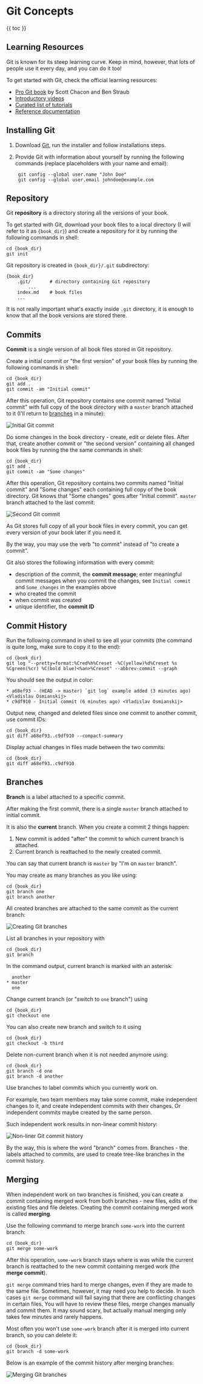 # Git Concepts

{{ toc }}

## Learning Resources

Git is known for its steep learning curve. Keep in mind, however, that lots of people use it every day, and you can do it too!

To get started with Git, check the official learning resources:

* [Pro Git book](https://git-scm.com/book/en/v2) by Scott Chacon and Ben Straub
* [Introductory videos](https://git-scm.com/videos)
* [Curated list of tutorials](https://git-scm.com/doc/ext)
* [Reference documentation](https://git-scm.com/docs)

## Installing Git

1. Download [Git](https://git-scm.com/downloads), run the installer and follow installations steps.
2. Provide Git with information about yourself by running the following commands (replace placeholders with your name and email):

        git config --global user.name "John Doe"
        git config --global user.email johndoe@example.com

## Repository

Git **repository** is a directory storing all the versions of your book.

To get started with Git, download your book files to a local directory (I will refer to it as `{book_dir}`) and create a repository for it by running the following commands in shell:

    cd {book_dir}
    git init

Git repository is created in `{book_dir}/.git` subdirectory:

    {book_dir}
        .git/       # directory containing Git repository 
            ...
        index.md    # book files    
        ...

It is not really important what's exactly inside `.git` directory, it is enough to know that all the book versions are stored there.   

## Commits

**Commit** is a single version of all book files stored in Git repository.

Create a initial commit or "the first version" of your book files by running the following commands in shell:

    cd {book_dir}
    git add .
    git commit -am "Initial commit"

After this operation, Git repository contains one commit named "Initial commit" with full copy of the book directory with a `master` branch attached to it (I'll return to [branches](#branches) in a minute):

![Initial Git commit](initial-git-commit.png)

Do some changes in the book directory - create, edit or delete files. After that, create another commit or "the second version" containing all changed book files  by running the the same commands in shell:

    cd {book_dir}
    git add .
    git commit -am "Some changes"

After this operation, Git repository contains two commits named "Initial commit" and "Some changes" each containing full copy of the book directory. Git knows that "Some changes" goes after "Initial commit". `master` branch attached to the last commit:

![Second Git commit](second-git-commit.png)

As Git stores full copy of all your book files in every commit, you can get every version of your book later if you need it.

By the way, you may use the verb "to commit" instead of "to create a commit".

Git also stores the following information with every commit:

* description of the commit, the **commit message**; enter meaningful commit messages when you commit the changes, see `Initial commit` and `Some changes` in the examples above
* who created the commit
* when commit was created
* unique identifier, the **commit ID**

## Commit History

Run the following command in shell to see all your commits (the command is quite long, make sure to copy it to the end):

    cd {book_dir}
    git log "--pretty=format:%Cred%h%Creset -%C(yellow)%d%Creset %s %Cgreen(%cr) %C(bold blue)<%an>%Creset" --abbrev-commit --graph

You should see the output in color:

    * a68ef93 - (HEAD -> master) `git log` example added (3 minutes ago) <Vladislav Osmianskij>
    * c9df910 - Initial commit (6 minutes ago) <Vladislav Osmianskij>

Output new, changed and deleted files since one commit to another commit, use commit IDs:

    cd {book_dir}
    git diff a68ef93..c9df910 --compact-summary

Display actual changes in files made between the two commits:

    cd {book_dir}
    git diff a68ef93..c9df910

## Branches

**Branch** is a label attached to a specific commit.

After making the first commit, there is a single `master` branch attached to initial commit.

It is also the **current** branch. When you create a commit 2 things happen:

1. New commit is added "after" the commit to which current branch is attached.
2. Current branch is reattached to the newly created commit.

You can say that current branch is `master` by "I'm on `master` branch".

You may create as many branches as you like using:

    cd {book_dir}
    git branch one
    git branch another

All created branches are attached to the same commit as the current branch:

![Creating Git branches](creating-git-branches.png)

List all branches in your repository with

    cd {book_dir}
    git branch

In the command output, current branch is marked with an asterisk:

      another
    * master
      one

Change current branch (or "switch to `one` branch") using

    cd {book_dir}
    git checkout one

You can also create new branch and switch to it using

    cd {book_dir}
    git checkout -b third

Delete non-current branch when it is not needed anymore using:

    cd {book_dir}
    git branch -d one
    git branch -d another

Use branches to label commits which you currently work on.

For example, two team members may take some commit, make independent changes to it, and create independent commits with their changes. Or independent commits maybe created by the same person.

Such independent work results in non-linear commit history:

![Non-liner Git commit history](non-linear-git-commit-history.png)

By the way, this is where the word "branch" comes from. Branches - the labels attached to commits, are used to create tree-like branches in the commit history.

## Merging

When independent work on two branches is finished, you can create a commit containing merged work from both branches - new files, edits of the existing files and file deletes. Creating the commit containing merged work is called **merging**.

Use the following command to merge branch `some-work` into the current branch:

    cd {book_dir}
    git merge some-work

After this operation, `some-work` branch stays where is was while the current branch is reattached to the new commit containing merged work (the **merge commit**).

`git merge` command tries hard to merge changes, even if they are made to the same file. Sometimes, however, it may need you help to decide. In such cases `git merge` command will fail saying that there are conflicting changes in certain files. You will have to review these files, merge changes manually and commit them. It may sound scary, but actually manual merging only takes few minutes and rarely happens.

Most often you won't use `some-work`  branch after it is merged into current branch, so you can delete it:

    cd {book_dir}
    git branch -d some-work

Below is an example of the commit history after merging branches:

![Merging Git branches](merging-git-branches.png)
 
